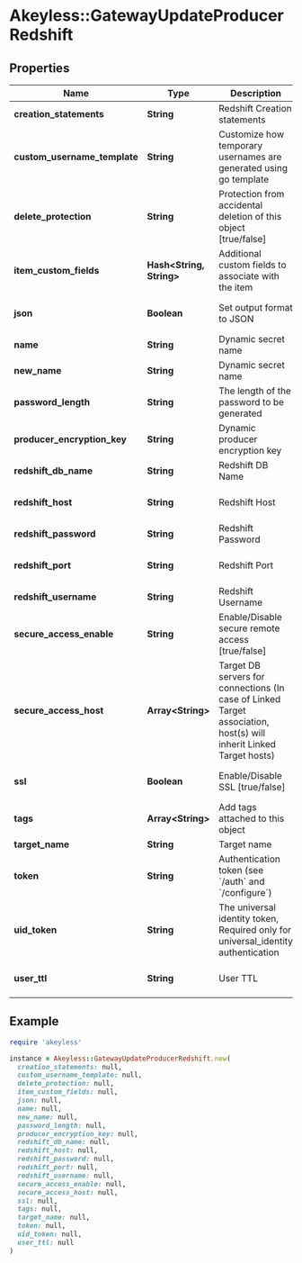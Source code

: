 # Akeyless::GatewayUpdateProducerRedshift

## Properties

| Name | Type | Description | Notes |
| ---- | ---- | ----------- | ----- |
| **creation_statements** | **String** | Redshift Creation statements | [optional] |
| **custom_username_template** | **String** | Customize how temporary usernames are generated using go template | [optional] |
| **delete_protection** | **String** | Protection from accidental deletion of this object [true/false] | [optional] |
| **item_custom_fields** | **Hash&lt;String, String&gt;** | Additional custom fields to associate with the item | [optional] |
| **json** | **Boolean** | Set output format to JSON | [optional][default to false] |
| **name** | **String** | Dynamic secret name |  |
| **new_name** | **String** | Dynamic secret name | [optional] |
| **password_length** | **String** | The length of the password to be generated | [optional] |
| **producer_encryption_key** | **String** | Dynamic producer encryption key | [optional] |
| **redshift_db_name** | **String** | Redshift DB Name | [optional] |
| **redshift_host** | **String** | Redshift Host | [optional][default to &#39;127.0.0.1&#39;] |
| **redshift_password** | **String** | Redshift Password | [optional] |
| **redshift_port** | **String** | Redshift Port | [optional][default to &#39;5439&#39;] |
| **redshift_username** | **String** | Redshift Username | [optional] |
| **secure_access_enable** | **String** | Enable/Disable secure remote access [true/false] | [optional] |
| **secure_access_host** | **Array&lt;String&gt;** | Target DB servers for connections (In case of Linked Target association, host(s) will inherit Linked Target hosts) | [optional] |
| **ssl** | **Boolean** | Enable/Disable SSL [true/false] | [optional][default to false] |
| **tags** | **Array&lt;String&gt;** | Add tags attached to this object | [optional] |
| **target_name** | **String** | Target name | [optional] |
| **token** | **String** | Authentication token (see &#x60;/auth&#x60; and &#x60;/configure&#x60;) | [optional] |
| **uid_token** | **String** | The universal identity token, Required only for universal_identity authentication | [optional] |
| **user_ttl** | **String** | User TTL | [optional][default to &#39;60m&#39;] |

## Example

```ruby
require 'akeyless'

instance = Akeyless::GatewayUpdateProducerRedshift.new(
  creation_statements: null,
  custom_username_template: null,
  delete_protection: null,
  item_custom_fields: null,
  json: null,
  name: null,
  new_name: null,
  password_length: null,
  producer_encryption_key: null,
  redshift_db_name: null,
  redshift_host: null,
  redshift_password: null,
  redshift_port: null,
  redshift_username: null,
  secure_access_enable: null,
  secure_access_host: null,
  ssl: null,
  tags: null,
  target_name: null,
  token: null,
  uid_token: null,
  user_ttl: null
)
```

